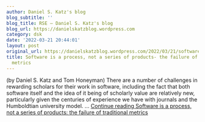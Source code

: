 ```yaml
---
author: Daniel S. Katz's blog
blog_subtitle: ''
blog_title: RSE – Daniel S. Katz's blog
blog_url: https://danielskatzblog.wordpress.com
category: dsk
date: '2022-03-21 20:44:01'
layout: post
original_url: https://danielskatzblog.wordpress.com/2022/03/21/software-is-a-process/
title: Software is a process, not a series of products- the failure of traditional
  metrics
---
```


(by Daniel S. Katz and Tom Honeyman) There are a number of challenges in rewarding scholars for their work in software, including the fact that both software itself and the idea of it being of scholarly value are relatively new, particularly given the centuries of experience we have with journals and the Humboldtian university model. &#8230; <a class="more-link" href="https://danielskatzblog.wordpress.com/2022/03/21/software-is-a-process/">Continue reading <span class="screen-reader-text">Software is a process, not a series of products: the failure of traditional metrics</span></a>